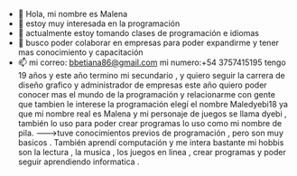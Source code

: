 - 👋 Hola, mi nombre es Malena
- 👀 estoy muy interesada en la programación 
- 🌱 actualmente estoy tomando clases de programación e idiomas
- 💞️ busco poder colaborar en empresas para poder expandirme y tener mas conocimiento y capacitación 
- 📫 mi correo: bbetiana86@gmail.com mi numero:+54 3757415195
tengo 19 años y este año termino mi secundario , y quiero seguir la carrera de diseño grafico y administrador de empresas
este año quiero poder conocer mas el mundo de la programación y relacionarme con gente que tambien le interese la programación 
elegí el nombre Maledyebi18 ya que mi nombre real es Malena y mi personaje de juegos se llama dyebi , también lo uso para poder crear programas lo uso como mi nombre de pila.
--->tuve conocimientos previos de programación , pero son muy basicos . También aprendí computación y me intera bastante 
mi hobbis son la lectura , la musica , los juegos en linea , crear programas y poder seguir aprendiendo informatica .
